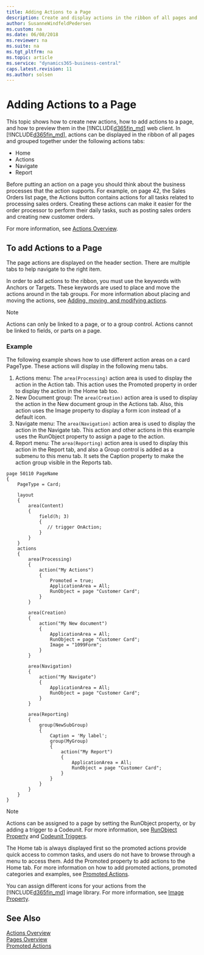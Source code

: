 ```yaml
---
title: Adding Actions to a Page
description: Create and display actions in the ribbon of all pages and group them together under Actions, Navigate, Reports tabs and preview it in the Windows Client.
author: SusanneWindfeldPedersen
ms.custom: na
ms.date: 06/08/2018
ms.reviewer: na
ms.suite: na
ms.tgt_pltfrm: na
ms.topic: article
ms.service: "dynamics365-business-central"
caps.latest.revision: 11
ms.author: solsen
---
```

# Adding Actions to a Page 
This topic shows how to create new actions, how to add actions to a page, and how to preview them in the [!INCLUDE[d365fin_md](includes/d365fin_md.md)] web client. In [!INCLUDE[d365fin_md](includes/d365fin_md.md)], actions can be displayed in the ribbon of all pages and grouped together under the following actions tabs: 

- Home
- Actions  
- Navigate
- Report

Before putting an action on a page you should think about the business processes that the action supports. For example, on page 42, the Sales Orders list page, the Actions button contains actions for all tasks related to processing sales orders. Creating these actions can make it easier for the order processor to perform their daily tasks, such as posting sales orders and creating new customer orders.  

For more information, see [Actions Overview](devenv-actions-overview.md).  

## To add Actions to a Page
The page actions are displayed on the header section. There are multiple tabs to help navigate to the right item.   
  
In order to add actions to the ribbon, you must use the keywords with Anchors or Targets. These keywords are used to place and move the actions around in the tab groups. For more information about placing and moving the actions, see [Adding, moving, and modifying actions](devenv-pages-overview.md#Adding,-moving,-and-modifying).

> [!NOTE]  
>  Actions can only be linked to a page, or to a group control. Actions cannot be linked to fields, or parts on a page. 

<!-- For information about adding actions to a CueGroup control, see [Creating a Cue Based on a FlowField](devenv-creating-a-cue-based-on-a-flowfield.md).  -->

### Example 
The following example shows how to use different action areas on a card PageType. These actions will display in the following menu tabs.

1. Actions menu: The `area(Processing)` action area is used to display the action in the Action tab. This action uses the Promoted property in order to display the action in the Home tab too. 
2. New Document group: The `area(Creation)` action area is used to display the action in the New document group in the Actions tab. Also, this action uses the Image property to display a form icon instead of a default icon. 
3. Navigate menu: The `area(Navigation)` action area is used to display the action in the Navigate tab. This action and other actions in this example uses the RunObject property to assign a page to the action. 
4. Report menu: The `area(Reporting)` action area is used to display this action in the Report tab, and also a Group control is added as a submenu to this menu tab. It sets the Caption property to make the action group visible in the Reports tab.

```
page 50110 PageName
{
    PageType = Card;

    layout
    {
        area(Content)
        {
            field(h; 3)
            {
               // trigger OnAction; 
            }
        }
    }
    actions
    {
        area(Processing)
        {
            action("My Actions")
            {
                Promoted = true;
                ApplicationArea = All;
                RunObject = page "Customer Card";
            }
        }

        area(Creation)
        {
            action("My New document")
            {
                ApplicationArea = All;
                RunObject = page "Customer Card";
                Image = "1099Form";
            }
        }
        
        area(Navigation)
        {
            action("My Navigate")
            {
                ApplicationArea = All;
                RunObject = page "Customer Card";
            }
        }

        area(Reporting)
        {
            group(NewSubGroup)
            {
                Caption = 'My label';
                group(MyGroup)
                {
                    action("My Report")
                    {
                        ApplicationArea = All;
                        RunObject = page "Customer Card";
                    }
                }
            }
        }
    }
}
``` 

> [!NOTE]  
>  Actions can be assigned to a page by setting the RunObject property, or by adding a trigger to a Codeunit. For more information, see [RunObject Property](properties/devenv-runobject-property.md) and [Codeunit Triggers](triggers/devenv-codeunit-triggers.md).  

The Home tab is always displayed first so the promoted actions provide quick access to common tasks, and users do not have to browse through a menu to access them. Add the Promoted property to add actions to the Home tab. For more information on how to add promoted actions, promoted categories and examples, see [Promoted Actions](devenv-promoted-actions.md). 
  
You can assign different icons for your actions from the [!INCLUDE[d365fin_md](includes/d365fin_md.md)] image library. For more information, see [Image Property](properties/devenv-image-property.md). 
  
## See Also  
[Actions Overview](devenv-actions-overview.md)  
[Pages Overview](devenv-pages-overview.md)  
[Promoted Actions](devenv-promoted-actions.md)  
